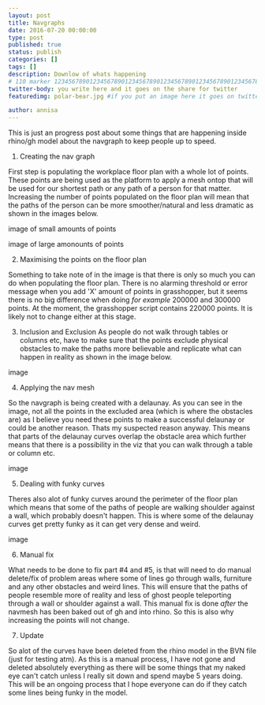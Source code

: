 ```yaml
---
layout: post
title: Navgraphs
date: 2016-07-20 00:00:00
type: post
published: true
status: publish
categories: []
tags: []
description: Downlow of whats happening
# 110 marker 1234567890123456789012345678901234567890123456789012345678901234567890123456789012345678901234567890123456789
twitter-body: you write here and it goes on the share for twitter
featuredimg: polar-bear.jpg #if you put an image here it goes on twitter too

author: annisa
---
```


This is just an progress post about some things that are happening inside rhino/gh model about the navgraph to keep people up to speed.

1. Creating the nav graph

First step is populating the workplace floor plan with a whole lot of points. These points are being used as the platform to apply a mesh ontop that will be used for our shortest path or any path of a person for that matter. Increasing the number of points populated on the floor plan will mean that the paths of the person can be more smoother/natural and less dramatic as shown in the images below. 

image of small amounts of points

image of large amonounts of points

2. Maximising the points on the floor plan

Something to take note of in the image is that there is only so much you can do when populating the floor plan. There is no alarming threshold or error message when you add 'X' amount of points in grasshopper, but it seems there is no big difference when doing *for example* 200000 and 300000 points. At the moment, the grasshopper script contains 220000 points. It is likely not to change either at this stage.

3. Inclusion and Exclusion
As people do not walk through tables or columns etc, have to make sure that the points exclude physical obstacles to make the paths more believable and replicate what can happen in reality as shown in the image below.

image

4. Applying the nav mesh

So the navgraph is being created with a delaunay. As you can see in the image, not all the points in the excluded area (which is where the obstacles are) as I believe you need these points to make a successful delaunay or could be another reason. Thats my suspected reason anyway. This means that parts of the delaunay curves overlap the obstacle area which further means that there is a possibility in the viz that you can walk through a table or column etc.

image

5. Dealing with funky curves

Theres also alot of funky curves around the perimeter of the floor plan which means that some of the paths of people are walking shoulder against a wall, which probably doesn't happen. This is where some of the delaunay curves get pretty funky as it can get very dense and weird.

image

6. Manual fix

What needs to be done to fix part #4 and #5, is that will need to do manual delete/fix of problem areas where some of lines go through walls, furniture and any other obstacles and weird lines. This will ensure that the paths of people resemble more of reality and less of ghost people teleporting through a wall or shoulder against a wall. This manual fix is done <i>after</i> the navmesh has been baked out of gh and into rhino. So this is also why increasing the points will not change. 

7. Update

So alot of the curves have been deleted from the rhino model in the BVN file (just for testing atm). As this is a manual process, I have not gone and deleted absolutely everything as there will be some things that my naked eye can't catch unless I really sit down and spend maybe 5 years doing. This will be an ongoing process that I hope everyone can do if they catch some lines being funky in the model. 